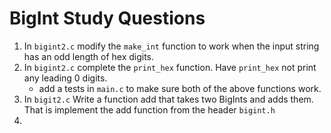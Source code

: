 # BigInt Study Questions

1. In `bigint2.c` modify the `make_int` function to work when the input string has an odd length of hex digits.
2. In `bigint2.c` complete the `print_hex` function. Have `print_hex` not print any leading 0 digits.
    - add a tests in `main.c` to make sure both of the above functions work.
3. In `bigit2.c` Write a function add that takes two BigInts and adds them. That is implement the add function from the header `bigint.h`
4. 
